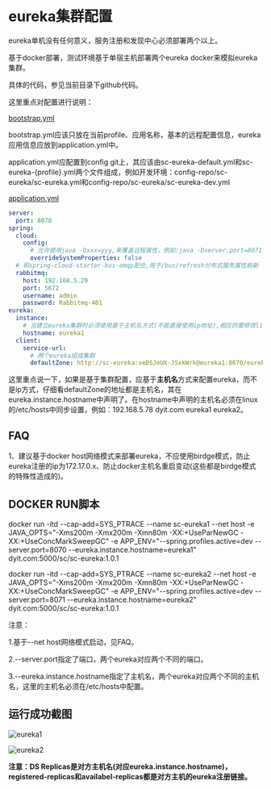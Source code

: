 # eureka集群配置

eureka单机没有任何意义，服务注册和发现中心必须部署两个以上。

基于docker部署，测试环境基于单宿主机部署两个eureka docker来模拟eureka集群。

具体的代码，参见当前目录下github代码。

这里重点对配置进行说明：

[bootstrap.yml](https://github.com/zhangdberic/springcloud/blob/master/sc-eureka/src/main/resources/bootstrap.yml)

bootstrap.yml应该只放在当前profile、应用名称，基本的远程配置信息，eureka应用信息应放到application.yml中。

application.yml应配置到config git上，其应该由sc-eureka-default.yml和sc-eureka-{profile}.yml两个文件组成，例如开发环境：config-repo/sc-eureka/sc-eureka.yml和config-repo/sc-eureka/sc-eureka-dev.yml

[application.yml]()

```yml
server:
  port: 8070
spring:
  cloud:
    config:
      # 允许使用java -Dxxx=yyy,来覆盖远程属性，例如:java -Dserver.port=8071
      overrideSystemProperties: false
  # 和spring-cloud-starter-bus-amqp配合,用于/bus/refresh分布式服务属性刷新
  rabbitmq:
    host: 192.168.5.29
    port: 5672
    username: admin
    password: Rabbitmq-401
eureka:
  instance: 
    # 当建立eureka集群时必须使用基于主机名方式(不能直接使用ip地址),相应的要修改linux的/etc/hosts文件
    hostname: eureka1
  client:
    service-url:
      # 两个eureka组成集群
      defaultZone: http://sc-eureka:veDSJeUX-JSxkWrk@eureka1:8070/eureka/,http://sc-eureka:veDSJeUX-JSxkWrk@eureka2:8071/eureka/

```

这里重点说一下，如果是基于集群配置，应基于**主机名**方式来配置eureka，而不是ip方式，仔细看defaultZone的地址都是主机名，其在eureka.instance.hostname中声明了。在hostname中声明的主机名必须在linux的/etc/hosts中同步设置，例如：192.168.5.78 dyit.com eureka1 eureka2。



## FAQ

1、建议基于docker host网络模式来部署eureka，不应使用birdge模式，防止eureka注册的ip为172.17.0.x、防止docker主机名重启变动(这些都是birdge模式的特殊性造成的)。



## DOCKER RUN脚本

docker run -itd --cap-add=SYS_PTRACE --name sc-eureka1 --net host -e JAVA_OPTS="-Xms200m -Xmx200m -Xmn80m -XX:+UseParNewGC -XX:+UseConcMarkSweepGC" -e APP_ENV="--spring.profiles.active=dev --server.port=8070 --eureka.instance.hostname=eureka1"  dyit.com:5000/sc/sc-eureka:1.0.1

docker run -itd --cap-add=SYS_PTRACE --name sc-eureka2 --net host -e JAVA_OPTS="-Xms200m -Xmx200m -Xmn80m -XX:+UseParNewGC -XX:+UseConcMarkSweepGC" -e APP_ENV="--spring.profiles.active=dev --server.port=8071 --eureka.instance.hostname=eureka2"  dyit.com:5000/sc/sc-eureka:1.0.1

注意：

1.基于--net host网络模式启动，见FAQ。

2.--server.port指定了端口，两个eureka对应两个不同的端口。

3.--eureka.instance.hostname指定了主机名，两个eureka对应两个不同的主机名，这里的主机名必须在/etc/hosts中配置。



## 运行成功截图

![eureka1](https://github.com/zhangdberic/springcloud/blob/master/sc-eureka/doc/eureka-ha2.png)

![eureka2](https://github.com/zhangdberic/springcloud/blob/master/sc-eureka/doc/eureka-ha1.png)

**注意：DS Replicas是对方主机名(对应eureka.instance.hostname)，registered-replicas和availabel-replicas都是对方主机的eureka注册链接。**



